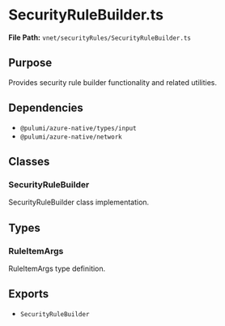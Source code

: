 # SecurityRuleBuilder.ts

**File Path:** `vnet/securityRules/SecurityRuleBuilder.ts`

## Purpose

Provides security rule builder functionality and related utilities.

## Dependencies

- `@pulumi/azure-native/types/input`
- `@pulumi/azure-native/network`

## Classes

### SecurityRuleBuilder

SecurityRuleBuilder class implementation.

## Types

### RuleItemArgs

RuleItemArgs type definition.

## Exports

- `SecurityRuleBuilder`
